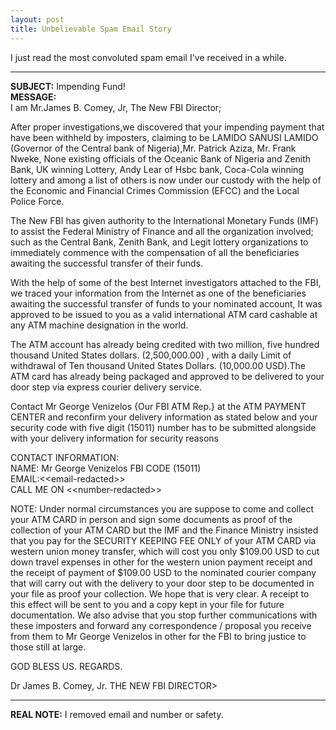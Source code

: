 ```yaml
---
layout: post
title: Unbelievable Spam Email Story
---
```


I just read the most convoluted spam email I've received in a while.

---
**SUBJECT:** Impending Fund!  
**MESSAGE:**  
I am Mr.James B. Comey, Jr, The New FBI Director;  

After proper investigations,we discovered that your impending payment that have been withheld by imposters, claiming to be LAMIDO SANUSI LAMIDO (Governor of the Central bank of Nigeria),Mr. Patrick Aziza, Mr. Frank Nweke, None existing officials of the Oceanic Bank of Nigeria and Zenith Bank, UK winning Lottery, Andy Lear of Hsbc bank, Coca-Cola winning lottery and among a list of others is now under our custody with the help of the Economic and Financial Crimes Commission (EFCC) and the Local Police Force.  

The New FBI has given authority to the International Monetary Funds (IMF) to assist the Federal Ministry of Finance and all the organization involved; such as the Central Bank, Zenith Bank, and Legit lottery organizations to immediately commence with the compensation of all the beneficiaries awaiting the successful transfer of their funds.  

With the help of some of the best Internet investigators attached to the FBI, we traced your information from the Internet as one of the beneficiaries awaiting the successful transfer of funds to your nominated account, It was approved to be issued to you as a valid international ATM card cashable at any ATM machine designation in the world.  

The ATM account has already being credited with two million, five hundred thousand United States dollars. (2,500,000.00) , with a daily Limit of withdrawal of Ten thousand United States Dollars. (10,000.00 USD).The ATM card has already being packaged and approved to be delivered to your door step via express courier delivery service.  

Contact Mr George Venizelos {Our FBI ATM Rep.} at the ATM PAYMENT CENTER and reconfirm your delivery information as stated below and your security code with five digit (15011) number has to be submitted alongside with your delivery information for security reasons  

CONTACT INFORMATION:  
NAME: Mr George Venizelos FBI CODE (15011)  
EMAIL:<\<email-redacted>\>  
CALL ME ON <\<number-redacted>\>  

NOTE: Under normal circumstances you are suppose to come and collect your ATM CARD in person and sign some documents as proof of the collection of your ATM CARD but the IMF and the Finance Ministry insisted that you pay for the SECURITY KEEPING FEE ONLY of your ATM CARD via western union money transfer, which will cost you only $109.00 USD to cut down travel expenses in other for the western union payment receipt and the receipt of payment of $109.00 USD to the nominated courier company that will carry out with the delivery to your door step to be documented in your file as proof your collection. We hope that is very clear. A receipt to this effect will be sent to you and a copy kept in your file for future documentation. We also advise that you stop further communications with these imposters and forward any correspondence / proposal you receive from them to Mr George Venizelos in other for the FBI to bring justice to those still at large.  

GOD BLESS US. REGARDS.  

Dr James B. Comey, Jr. THE NEW FBI DIRECTOR>  

---
**REAL NOTE:** I removed email and number or safety.

